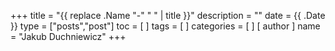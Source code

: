 +++
title = "{{ replace .Name "-" " " | title }}"
description = ""
date = {{ .Date }}
type = ["posts","post"]
toc = [
]
tags = [
]
categories = [
]
[ author ]
  name = "Jakub Duchniewicz"
+++
